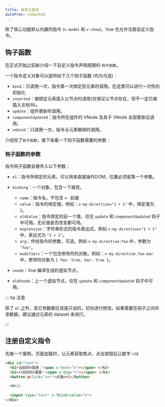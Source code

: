```yaml
---
title: 自定义指令
autoPrev: computed
---
```


除了核心功能默认内置的指令 (`v-model` 和 `v-show`)，Vue 也允许注册自定义指令。

## 钩子函数
在正式开始之前新介绍一下自定义指令声明周期的 `钩子函数`。

一个指令定义对象可以提供如下几个钩子函数 (均为可选)：

* `bind`：只调用一次，指令第一次绑定到元素时调用。在这里可以进行一次性的初始化
* `inserted`：被绑定元素插入父节点时调用(仅保证父节点存在，但不一定已被插入文档中)。
* `update`：组件更新时调用。
* `componentUpdated`：指令所在组件的 VNode 及其子 VNode 全部更新后调用。
* `unbind`：只调用一次，指令与元素解绑时调用。

介绍完了`钩子函数`，接下来看一下钩子函数需要的参数：

### 钩子函数的参数

指令钩子函数会被传入以下参数：

* `el`：指令所绑定的元素，可以用来直接操作DOM，位置必须是第一个参数。
* `binding`：一个对象，包含一下属性。

  * `name`：指令名，不包含 `v-` 前缀
  * `value`：指令的绑定值，例如：`v-my-directive="1 + 1"` 中，绑定值为 `2`。
  * `oldValue`：指令绑定的前一个值，仅在 `update` 和 `componentUpdated` 钩子中可用。无论值是否改变都可用。
  * `expression`：字符串形式的指令表达式。例如 `v-my-directive="1 + 1"` 中，表达式为 `"1 + 1"`。
  * `arg`：传给指令的参数，可选。例如 `v-my-directive:foo` 中，参数为 `"foo"`。
  * `modifiers`：一个包含修饰符的对象。例如：`v-my-directive.foo.bar`中，修饰符对象为 `{ foo: true, bar: true }`。

* `vnode`：Vue 编译生成的虚拟节点。
* `oldVnode`：上一个虚拟节点，仅在 `update` 和 `componentUpdated` 钩子中可用。

::: tip 注意

除了 `el` 之外，其它参数都应该是只读的，切勿进行修改。如果需要在钩子之间共享数据，建议通过元素的 dataset 来进行。

:::

## 注册自定义指令

先做一个案例，页面加载时，让元素获取焦点，点击按钮后让数字 `+10`

```html
<div id="root">
  <h2>当前的n值是：<span v-text="n"></span> </h2>
  <h2>+10后的n值是：<span v-big="n"></span> </h2>
  <button @click="n++">点我n+1</button>

  <hr/>
  
  <input type="text" v-fbind:value="n">
</div>
```